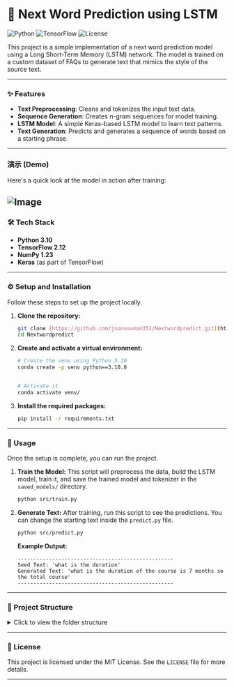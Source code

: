 # 🤖 Next Word Prediction using LSTM

![Python](https://img.shields.io/badge/Python-3.10-blue.svg) ![TensorFlow](https://img.shields.io/badge/TensorFlow-2.12-orange.svg) ![License](https://img.shields.io/badge/License-MIT-green.svg)

This project is a simple implementation of a next word prediction model using a Long Short-Term Memory (LSTM) network. The model is trained on a custom dataset of FAQs to generate text that mimics the style of the source text.

---

### ✨ Features

-   **Text Preprocessing**: Cleans and tokenizes the input text data.
-   **Sequence Generation**: Creates n-gram sequences for model training.
-   **LSTM Model**: A simple Keras-based LSTM model to learn text patterns.
-   **Text Generation**: Predicts and generates a sequence of words based on a starting phrase.

---

### 演示 (Demo)

Here's a quick look at the model in action after training:

![Image](https://github.com/user-attachments/assets/c1333d8e-0d66-4941-9497-db1d1654f4c3)
---

### 🛠️ Tech Stack

-   **Python 3.10**
-   **TensorFlow 2.12**
-   **NumPy 1.23**
-   **Keras** (as part of TensorFlow)

---

### ⚙️ Setup and Installation

Follow these steps to set up the project locally.

1.  **Clone the repository:**
    ```bash
    git clone [https://github.com/jsonusuman351/Nextwordpredict.git](https://github.com/jsonusuman351/Nextwordpredict.git)
    cd Nextwordpredict
    ```

2.  **Create and activate a virtual environment:**
    ```bash
    # Create the venv using Python 3.10
    conda create -p venv python==3.10.0


    # Activate it
    conda activate venv/
    ```

3.  **Install the required packages:**
    ```bash
    pip install -r requirements.txt
    ```

---

### 🚀 Usage

Once the setup is complete, you can run the project.

1.  **Train the Model:**
    This script will preprocess the data, build the LSTM model, train it, and save the trained model and tokenizer in the `saved_models/` directory.
    ```bash
    python src/train.py
    ```

2.  **Generate Text:**
    After training, run this script to see the predictions. You can change the starting text inside the `predict.py` file.
    ```bash
    python src/predict.py
    ```
    **Example Output:**
    ```
    --------------------------------------------------
    Seed Text: 'what is the duration'
    Generated Text: 'what is the duration of the course is 7 months so the total course'
    --------------------------------------------------
    ```

---

### 📂 Project Structure

<details>
<summary>Click to view the folder structure</summary>

```
Nextwordpredict/
│
├── .gitignore
├── README.md
├── requirements.txt
│
├── data/
│   └── faqs.txt
│
├── saved_models/
│   └── .gitkeep
│
└── src/
    ├── __init__.py
    ├── data_preprocessing.py
    ├── model.py
    ├── train.py
    └── predict.py
```
</details>

---

### 📄 License

This project is licensed under the MIT License. See the `LICENSE` file for more details.

---
